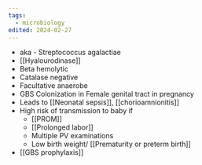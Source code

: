 ```yaml
---
tags:
  - microbiology
edited: 2024-02-27
---
```

- aka - Streptococcus agalactiae 
- [[Hyalourodinase]] 
- Beta hemolytic
- Catalase negative 
- Facultative anaerobe
- GBS Colonization in Female genital tract in pregnancy
- Leads to [[Neonatal sepsis]], [[chorioamnionitis]] 
- High risk of transmission to baby if
	- [[PROM]]
	- [[Prolonged labor]]
	- Multiple PV examinations
	- Low birth weight/ [[Prematurity or preterm birth]] 
- [[GBS prophylaxis]] 
